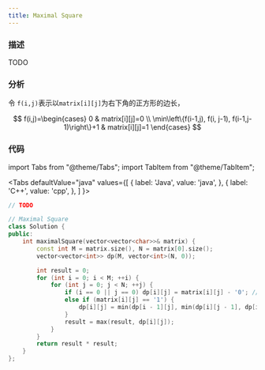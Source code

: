 ```yaml
---
title: Maximal Square
---
```


### 描述

TODO

### 分析

令 `f(i,j)`表示以`matrix[i][j]`为右下角的正方形的边长，

$$
f(i,j)=\begin{cases}
0 & matrix[i][j]=0 \\
\min\left\{f(i-1,j), f(i, j-1), f(i-1,j-1)\right\}+1 & matrix[i][j]=1
\end{cases}
$$

### 代码

import Tabs from "@theme/Tabs";
import TabItem from "@theme/TabItem";

<Tabs
defaultValue="java"
values={[
{ label: 'Java', value: 'java', },
{ label: 'C++', value: 'cpp', },
]
}>
<TabItem value="java">

```java
// TODO
```

</TabItem>
<TabItem value="cpp">

```cpp
// Maximal Square
class Solution {
public:
    int maximalSquare(vector<vector<char>>& matrix) {
        const int M = matrix.size(), N = matrix[0].size();
        vector<vector<int>> dp(M, vector<int>(N, 0));

        int result = 0;
        for (int i = 0; i < M; ++i) {
            for (int j = 0; j < N; ++j) {
                if (i == 0 || j == 0) dp[i][j] = matrix[i][j] - '0'; // base case
                else if (matrix[i][j] == '1') {
                    dp[i][j] = min(dp[i - 1][j], min(dp[i][j - 1], dp[i - 1][j - 1])) + 1;
                }
                result = max(result, dp[i][j]);
            }
        }
        return result * result;
    }
};
```

</TabItem>
</Tabs>
